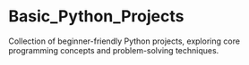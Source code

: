 # Basic_Python_Projects
Collection of beginner-friendly Python projects, exploring core programming concepts and problem-solving techniques.
